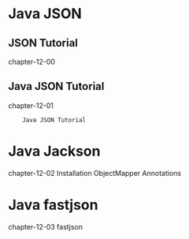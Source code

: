 # Java JSON

## JSON Tutorial
chapter-12-00

## Java JSON Tutorial
chapter-12-01

		Java JSON Tutorial

# Java Jackson
chapter-12-02
		Installation
		ObjectMapper
		Annotations


# Java fastjson
chapter-12-03
		fastjson

